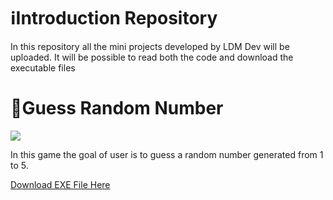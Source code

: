 # ℹ️Introduction Repository
In this repository all the mini projects developed by LDM Dev will be uploaded. It will be possible to read both the code and download the executable files

# 🎲Guess Random Number
<img src="https://github.com/user-attachments/assets/8f4ce5f8-138e-45d8-a904-075dbf387801">

In this game the goal of user is to guess a random number generated from 1 to 5.

<a href="https://github.com/Lorydima/MiniProjects/releases/download/RELASE/Guess_Random_Number.zip" download>Download EXE File Here</a>

# 
